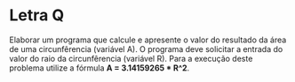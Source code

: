 # Letra Q

Elaborar um programa que calcule e apresente o valor do resultado da área de uma circunfêrencia (variável A). O programa deve solicitar a entrada do valor do raio da circunfêrencia (variável R). Para a execução deste problema utilize a fórmula    **A = 3.14159265 * R^2**.
